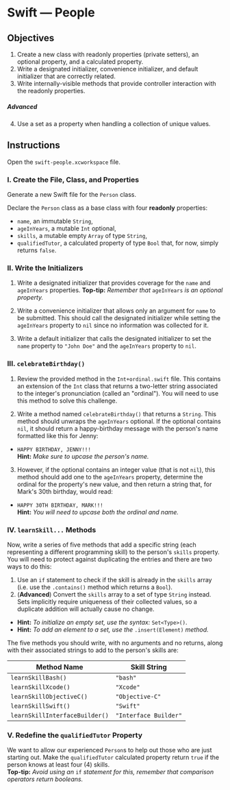 # Swift — People

## Objectives

1. Create a new class with readonly properties (private setters), an optional property, and a calculated property.
2. Write a designated initializer, convenience initializer, and default initializer that are correctly related.
3. Write internally-visible methods that provide controller interaction with the readonly properties.

##### Advanced

4. Use a set as a property when handling a collection of unique values.

## Instructions

Open the `swift-people.xcworkspace` file. 

### I. Create the File, Class, and Properties

Generate a new Swift file for the `Person` class.

Declare the `Person` class as a base class with four **readonly** properties:

  * `name`, an immutable `String`,
  * `ageInYears`, a mutable `Int` optional,
  * `skills`, a mutable empty `Array` of type `String`,
  * `qualifiedTutor`, a calculated property of type `Bool` that, for now, simply returns `false`.

### II. Write the Initializers

1. Write a designated initializer that provides coverage for the `name` and `ageInYears` properties. **Top-tip:** *Remember that* `ageInYears` *is an optional property.*

2. Write a convenience initializer that allows only an argument for `name` to be submitted. This should call the designated initializer while setting the `ageInYears` property to `nil` since no information was collected for it.

3. Write a default initializer that calls the designated initializer to set the `name` property to `"John Doe"` and the `ageInYears` property to `nil`.

### III. `celebrateBirthday()`

1. Review the provided method in the `Int+ordinal.swift` file. This contains an extension of the `Int` class that returns a two-letter string associated to the integer's pronunciation (called an "ordinal"). You will need to use this method to solve this challenge.

2. Write a method named `celebrateBirthday()` that returns a `String`. This method should unwraps the `ageInYears` optional. If the optional contains `nil`, it should return a happy-birthday message with the person's name formatted like this for Jenny:
  * `HAPPY BIRTHDAY, JENNY!!!`  
  **Hint:** *Make sure to upcase the person's name.*
  
3. However, if the optional contains an integer value (that is not `nil`), this method should add one to the `ageInYears` property, determine the ordinal for the property's new value, and then return a string that, for Mark's 30th birthday, would read:
  * `HAPPY 30TH BIRTHDAY, MARK!!!`  
  **Hint:** *You will need to upcase both the ordinal and name.*

### IV. `learnSkill...` Methods

Now, write a series of five methods that add a specific string (each representing a different programming skill) to the person's `skills` property. You will need to protect against duplicating the entries and there are two ways to do this:

1. Use an `if` statement to check if the skill is already in the `skills` array (i.e. use the `.contains()` method which returns a `Bool`).
2. (**Advanced**) Convert the `skills` array to a set of type `String` instead. Sets implicitly require uniqueness of their collected values, so a duplicate addition will actually cause no change.
  * **Hint:** *To initialize an empty set, use the syntax:* `Set<Type>()`.  
  * **Hint:** *To add an element to a set, use the* `.insert(Element)` *method.*

The five methods you should write, with no arguments and no returns, along with their associated strings to add to the person's skills are:

Method Name              | Skill String
-------------------------|-------------
`learnSkillBash()`       | `"bash"`
`learnSkillXcode()`      | `"Xcode"`
`learnSkillObjectiveC()` | `"Objective-C"`
`learnSkillSwift()`      | `"Swift"`
`learnSkillInterfaceBuilder()` | `"Interface Builder"`

### V. Redefine the `qualifiedTutor` Property

We want to allow our experienced `Person`s to help out those who are just starting out. Make the `qualifiedTutor` calculated property return `true` if the person knows at least four (4) skills.  
**Top-tip:** *Avoid using an* `if` *statement for this, remember that comparison operators return booleans.*
